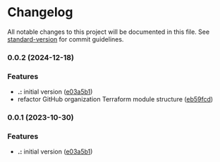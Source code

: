 # Changelog

All notable changes to this project will be documented in this file. See [standard-version](https://github.com/conventional-changelog/standard-version) for commit guidelines.

### 0.0.2 (2024-12-18)


### Features

* **.:** initial version ([e03a5b1](https://github.com/bitwala-devops/terraform-github-organization/commit/e03a5b1ae8df37c7e627e2249fa025ae80c6cc47))
* refactor GitHub organization Terraform module structure ([eb59fcd](https://github.com/bitwala-devops/terraform-github-organization/commit/eb59fcd01dfe873ce619aad98e331fb8baa490e3))

### 0.0.1 (2023-10-30)


### Features

* **.:** initial version ([e03a5b1](https://github.bitwa.la/bitwala-bank-devops/terraform-root-github-organization/commit/e03a5b1ae8df37c7e627e2249fa025ae80c6cc47))
